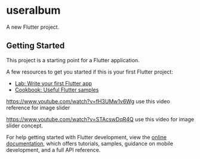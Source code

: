 # useralbum

A new Flutter project.

## Getting Started

This project is a starting point for a Flutter application.

A few resources to get you started if this is your first Flutter project:

- [Lab: Write your first Flutter app](https://docs.flutter.dev/get-started/codelab) 
- [Cookbook: Useful Flutter samples](https://docs.flutter.dev/cookbook)

https://www.youtube.com/watch?v=fH3UMw1v6Wg use this video reference for image slider


https://www.youtube.com/watch?v=STAcswDqR4Q use this video for image slider concept.

For help getting started with Flutter development, view the
[online documentation](https://docs.flutter.dev/), which offers tutorials,
samples, guidance on mobile development, and a full API reference.

